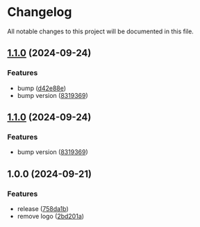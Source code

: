 # Changelog

All notable changes to this project will be documented in this file.

## [1.1.0](https://github.com/gofireflyio/terraform-firefly-azure-onboarding/compare/v1.0.0...v1.1.0) (2024-09-24)


### Features

* bump ([d42e88e](https://github.com/gofireflyio/terraform-firefly-azure-onboarding/commit/d42e88e258b1a0deb18016a4e77c6ece58047dd4))
* bump version ([8319369](https://github.com/gofireflyio/terraform-firefly-azure-onboarding/commit/831936930df8c222da4fc9593ac28dd81c08dc07))

## [1.1.0](https://github.com/gofireflyio/terraform-firefly-azure-onboarding/compare/v1.0.0...v1.1.0) (2024-09-24)


### Features

* bump version ([8319369](https://github.com/gofireflyio/terraform-firefly-azure-onboarding/commit/831936930df8c222da4fc9593ac28dd81c08dc07))

## 1.0.0 (2024-09-21)


### Features

* release ([758da1b](https://github.com/gofireflyio/terraform-firefly-azure-onboarding/commit/758da1bf56c1fa0c08d0a13c92d697e4c0f754bf))
* remove logo ([2bd201a](https://github.com/gofireflyio/terraform-firefly-azure-onboarding/commit/2bd201abee15069be1949fb355825dce3677e4e6))
